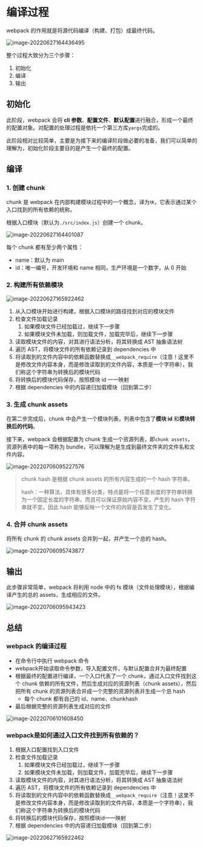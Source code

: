 # 编译过程

webpack 的作用就是将源代码编译（构建、打包）成最终代码。

![image-20220627164436495](https://penguinbucket.obs.cn-southwest-2.myhuaweicloud.com/img/image-20220627164436495.png)

整个过程大致分为三个步骤：

1. 初始化
2. 编译
3. 输出

## 初始化

此阶段，webpack 会将 **cli 参数**、**配置文件**、**默认配置**进行融合，形成一个最终的配置对象。对配置的处理过程是依托一个第三方库`yargs`完成的。

此阶段相对比较简单，主要是为接下来的编译阶段做必要的准备，我们可以简单的理解为，初始化阶段主要目的是产生一个最终的配置。

## 编译

### 1. 创建 chunk

chunk 是 webpack 在内部构建模块过程中的一个概念，译为`块`，它表示通过某个入口找到的所有依赖的统称。

根据入口模块（默认为`./src/index.js`）创建一个 chunk。

<img src="https://penguinbucket.obs.cn-southwest-2.myhuaweicloud.com/img/image-20220627164401087.png" alt="image-20220627164401087"  />

每个 chunk 都有至少两个属性：

- name：默认为 main
- id：唯一编号，开发环境和 name 相同，生产环境是一个数字，从 0 开始

### 2. 构建所有依赖模块

![image-20220627165922462](https://penguinbucket.obs.cn-southwest-2.myhuaweicloud.com/img/image-20220627165922462.png)

1. 从入口模块开始进行构建，根据入口模块的路径找到对应的模块文件
2. 检查文件加载记录
   1. 如果模块文件已经加载过，继续下一步骤
   2. 如果模块文件未加载，则加载文件，加载完毕后，继续下一步骤
3. 读取模块文件的内容，对其进行语法分析，将其转换成 AST 抽象语法树
4. 遍历 AST，将模块文件的所有依赖记录到 dependencies 中
5. 将读取到的文件内容中的依赖函数替换成`__webpack_require`（注意！这里不是修改文件内容本身，而是修改读取到的文件内容，本质是一个字符串），我们称这个字符串为转换后的模块代码
6. 将转换后的模块代码保存，按照模块 id 一一映射
7. 根据 dependencies 中的内容递归加载模块（回到第二步）

### 3. 生成 chunk assets

在第二步完成后，chunk 中会产生一个模块列表，列表中包含了**模块 id** 和**模块转换后的代码**。

接下来，webpack 会根据配置为 chunk 生成一个资源列表，即`chunk assets`，资源列表中的每一项称为 bundle，可以理解为是生成到最终文件夹的文件名和文件内容。

![image-20220706095227576](https://penguinbucket.obs.cn-southwest-2.myhuaweicloud.com/img/image-20220706095227576.png)

> chunk hash 是根据 chunk assets 的所有内容生成的一个 hash 字符串。
>
> hash：一种算法，具体有很多分类，特点是将一个任意长度的字符串转换为一个固定长度的字符串，而且可以保证原始内容不变，产生的 hash 字符串就不变。因此 hash 能够反映一个文件的内容是否发生了变化。

### 4. 合并 chunk assets

将所有 chunk 的 chunk assets 合并到一起，并产生一个总的 hash。

![image-20220706095743877](https://penguinbucket.obs.cn-southwest-2.myhuaweicloud.com/img/image-20220706095743877.png)

## 输出

此步骤非常简单，webpack 将利用 node 中的 fs 模块（文件处理模块），根据编译产生的总的 assets，生成相应的文件。

<img src="https://penguinbucket.obs.cn-southwest-2.myhuaweicloud.com/img/image-20220706095943423.png" alt="image-20220706095943423"  />

## 总结

### webpack 的编译过程

- 在命令行中执行 webpack 命令
- webpack开始读取命令参数，导入配置文件，与默认配置合并为最终配置
- 根据最终的配置进行编译，一个入口代表了一个 chunk，通过入口文件找到这个 chunk 依赖的所有文件，然后生成对应的资源列表（chunk assets），然后把所有 chunk 的资源列表合并成一个完整的资源列表并生成一个总 hash
  - 每个 chunk 都有自己的 id、name、chunkhash
- 最后根据完整的资源列表生成对应的文件

![image-20220706101608450](https://penguinbucket.obs.cn-southwest-2.myhuaweicloud.com/img/image-20220706101608450.png)

### webpack是如何通过入口文件找到所有依赖的？

1. 根据入口配置找到入口文件
1. 检查文件加载记录
   1. 如果模块文件已经加载过，继续下一步骤
   2. 如果模块文件未加载，则加载文件，加载完毕后，继续下一步骤
1. 读取模块文件的内容，对其进行语法分析，将其转换成 AST 抽象语法树
1. 遍历 AST，将模块文件的所有依赖记录到 dependencies 中
1. 将读取到的文件内容中的依赖函数替换成`__webpack_require`（注意！这里不是修改文件内容本身，而是修改读取到的文件内容，本质是一个字符串），我们称这个字符串为转换后的模块代码
1. 将转换后的模块代码保存，按照模块id一一映射
1. 根据 dependencies 中的内容递归加载模块（回到第二步）

![image-20220627165922462](https://penguinbucket.obs.cn-southwest-2.myhuaweicloud.com/img/image-20220627165922462.png)



<Vssue 
    :options="{ labels: [$page.relativePath.split('/')[0]] }" 
    :title="$page.relativePath.split('/')[1]" 
/>
